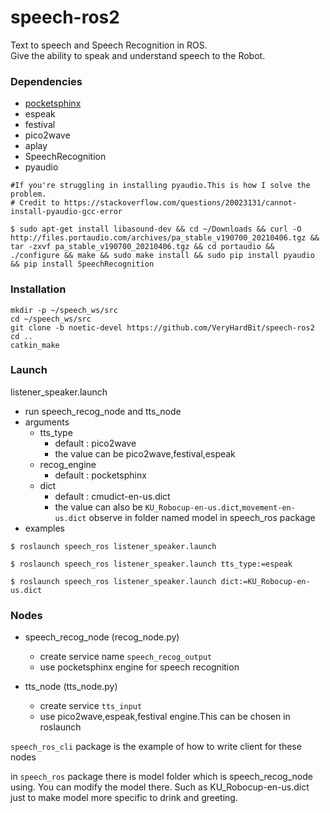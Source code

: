 # speech-ros2
Text to speech and Speech Recognition in ROS.<br>
Give the ability to speak and understand speech to the Robot.


### Dependencies
- [pocketsphinx](https://pypi.org/project/pocketsphinx/)
- espeak
- festival
- pico2wave
- aplay
- SpeechRecognition
- pyaudio
```
#If you're struggling in installing pyaudio.This is how I solve the problem.
# Credit to https://stackoverflow.com/questions/20023131/cannot-install-pyaudio-gcc-error

$ sudo apt-get install libasound-dev && cd ~/Downloads && curl -O http://files.portaudio.com/archives/pa_stable_v190700_20210406.tgz && tar -zxvf pa_stable_v190700_20210406.tgz && cd portaudio && ./configure && make && sudo make install && sudo pip install pyaudio && pip install SpeechRecognition
```


### Installation
```
mkdir -p ~/speech_ws/src
cd ~/speech_ws/src
git clone -b noetic-devel https://github.com/VeryHardBit/speech-ros2
cd ..
catkin_make
```

### Launch
listener_speaker.launch
  - run speech_recog_node and tts_node
  - arguments
    - tts_type
      - default : pico2wave
      - the value can be pico2wave,festival,espeak
    - recog_engine
      - default : pocketsphinx
    - dict
      - default : cmudict-en-us.dict
      - the value can also be `KU_Robocup-en-us.dict`,`movement-en-us.dict` observe in folder named model in speech_ros package
  - examples
```
$ roslaunch speech_ros listener_speaker.launch

$ roslaunch speech_ros listener_speaker.launch tts_type:=espeak

$ roslaunch speech_ros listener_speaker.launch dict:=KU_Robocup-en-us.dict
```



### Nodes
- speech_recog_node (recog_node.py)
    - create service name `speech_recog_output`
    - use pocketsphinx engine for speech recognition

- tts_node (tts_node.py)
    - create service `tts_input`
    - use pico2wave,espeak,festival engine.This can be chosen in roslaunch



`speech_ros_cli` package is the example of how to write client for these nodes

in `speech_ros` package there is model folder which is speech_recog_node using. You can modify the model there. Such as KU_Robocup-en-us.dict just to make model more specific to drink and greeting.